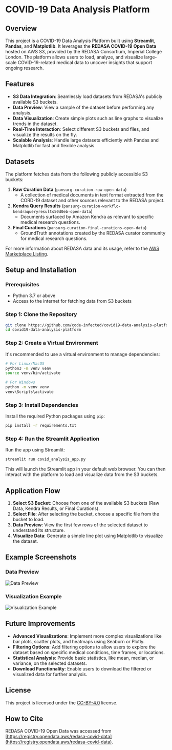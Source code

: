 # COVID-19 Data Analysis Platform

## Overview

This project is a COVID-19 Data Analysis Platform built using **Streamlit**, **Pandas**, and **Matplotlib**. It leverages the **REDASA COVID-19 Open Data** hosted on AWS S3, provided by the REDASA Consortium, Imperial College London. The platform allows users to load, analyze, and visualize large-scale COVID-19-related medical data to uncover insights that support ongoing research.

## Features

- **S3 Data Integration**: Seamlessly load datasets from REDASA's publicly available S3 buckets.
- **Data Preview**: View a sample of the dataset before performing any analysis.
- **Data Visualization**: Create simple plots such as line graphs to visualize trends in the dataset.
- **Real-Time Interaction**: Select different S3 buckets and files, and visualize the results on the fly.
- **Scalable Analysis**: Handle large datasets efficiently with Pandas and Matplotlib for fast and flexible analysis.

## Datasets

The platform fetches data from the following publicly accessible S3 buckets:

1. **Raw Curation Data** (`pansurg-curation-raw-open-data`)
   - A collection of medical documents in text format extracted from the CORD-19 dataset and other sources relevant to the REDASA project.
2. **Kendra Query Results** (`pansurg-curation-workflo-kendraqueryresults50d0eb-open-data`)
   - Documents surfaced by Amazon Kendra as relevant to specific medical research questions.
3. **Final Curations** (`pansurg-curation-final-curations-open-data`)
   - GroundTruth annotations created by the REDASA curator community for medical research questions.

For more information about REDASA data and its usage, refer to the [AWS Marketplace Listing](https://aws.amazon.com/marketplace/pp/prodview-zpajhdz2eccoo?sr=0-6&ref_=beagle&applicationId=AWSMPContessa#usage).

## Setup and Installation

### Prerequisites

- Python 3.7 or above
- Access to the internet for fetching data from S3 buckets

### Step 1: Clone the Repository

```bash
git clone https://github.com/code-infected/covid19-data-analysis-platform.git
cd covid19-data-analysis-platform
```

### Step 2: Create a Virtual Environment

It's recommended to use a virtual environment to manage dependencies:

```bash
# For Linux/MacOS
python3 -m venv venv
source venv/bin/activate

# For Windows
python -m venv venv
venv\Scripts\activate
```

### Step 3: Install Dependencies

Install the required Python packages using `pip`:

```bash
pip install -r requirements.txt
```

### Step 4: Run the Streamlit Application

Run the app using Streamlit:

```bash
streamlit run covid_analysis_app.py
```

This will launch the Streamlit app in your default web browser. You can then interact with the platform to load and visualize data from the S3 buckets.

## Application Flow

1. **Select S3 Bucket**: Choose from one of the available S3 buckets (Raw Data, Kendra Results, or Final Curations).
2. **Select File**: After selecting the bucket, choose a specific file from the bucket to load.
3. **Data Preview**: View the first few rows of the selected dataset to understand its structure.
4. **Visualize Data**: Generate a simple line plot using Matplotlib to visualize the dataset.

## Example Screenshots

### Data Preview
![Data Preview](screenshots/data-preview.png)

### Visualization Example
![Visualization Example](screenshots/visualization-example.png)

## Future Improvements

- **Advanced Visualizations**: Implement more complex visualizations like bar plots, scatter plots, and heatmaps using Seaborn or Plotly.
- **Filtering Options**: Add filtering options to allow users to explore the dataset based on specific medical conditions, time frames, or locations.
- **Statistical Analysis**: Provide basic statistics, like mean, median, or variance, on the selected datasets.
- **Download Functionality**: Enable users to download the filtered or visualized data for further analysis.

## License

This project is licensed under the [CC-BY-4.0](https://creativecommons.org/licenses/by/4.0/) license.

## How to Cite

REDASA COVID-19 Open Data was accessed from [https://registry.opendata.aws/redasa-covid-data](https://registry.opendata.aws/redasa-covid-data).